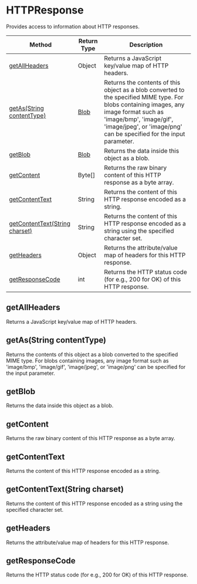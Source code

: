 # HTTPResponse
Provides access to information about HTTP responses.

|Method|Return Type|Description|
|-|-|-
[getAllHeaders](#getallheaders)|Object|Returns a JavaScript key/value map of HTTP headers.<br />
[getAs(String contentType)](#getas~string-contenttype~)|[Blob](./Blob)|Returns the contents of this object as a blob converted to the specified MIME type. For blobs containing images,  any image format such as 'image/bmp', 'image/gif', 'image/jpeg', or 'image/png' can be specified for the input parameter.<br />
[getBlob](#getblob)|[Blob](./Blob)|Returns the data inside this object as a blob.<br />
[getContent](#getcontent)|Byte[]|Returns the raw binary content of this HTTP response as a byte array.<br />
[getContentText](#getcontenttext)|String|Returns the content of this HTTP response encoded as a string.<br />
[getContentText(String charset)](#getcontenttext~string-charset~)|String|Returns the content of this HTTP response encoded as a string using the specified character set.<br />
[getHeaders](#getheaders)|Object|Returns the attribute/value map of headers for this HTTP response.<br />
[getResponseCode](#getresponsecode)|int|Returns the HTTP status code (for e.g., 200 for OK) of this HTTP response.<br />

## <a name="getallheaders"></a>getAllHeaders
Returns a JavaScript key/value map of HTTP headers.


## <a name="getas~string-contenttype~"></a>getAs(String contentType)
Returns the contents of this object as a blob converted to the specified MIME type. For blobs containing images,  any image format such as 'image/bmp', 'image/gif', 'image/jpeg', or 'image/png' can be specified for the input parameter.


## <a name="getblob"></a>getBlob
Returns the data inside this object as a blob.


## <a name="getcontent"></a>getContent
Returns the raw binary content of this HTTP response as a byte array.


## <a name="getcontenttext"></a>getContentText
Returns the content of this HTTP response encoded as a string.


## <a name="getcontenttext~string-charset~"></a>getContentText(String charset)
Returns the content of this HTTP response encoded as a string using the specified character set.


## <a name="getheaders"></a>getHeaders
Returns the attribute/value map of headers for this HTTP response.


## <a name="getresponsecode"></a>getResponseCode
Returns the HTTP status code (for e.g., 200 for OK) of this HTTP response.


